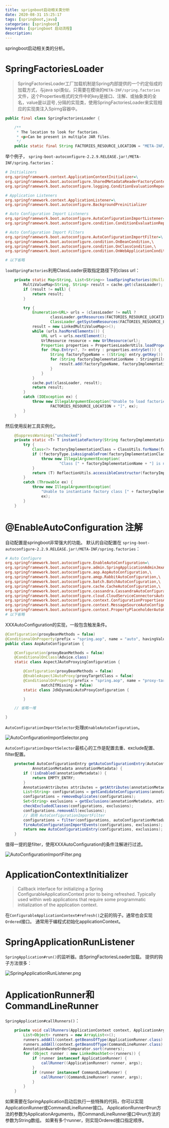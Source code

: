 ```yaml
---
title: sprignboot启动相关类分析
date: 2020-08-31 15:25:17
tags: [springboot,java]
categories: [springboot]
keywords: [springboot 启动流程]
description:
---
```


springboot启动相关类的分析。
<!-- more -->

# SpringFactoriesLoader

>SpringFactoriesLoader工厂加载机制是Spring内部提供的一个约定俗成的加载方式，与java spi类似，只需要在模块的`META-INF/spring.factories`文件，这个Properties格式的文件中的key是接口、注解、或抽象类的全名，value是以逗号`,`分隔的实现类，使用SpringFactoriesLoader来实现相应的实现类注入Spirng容器中。

```java
public final class SpringFactoriesLoader {

	/**
	 * The location to look for factories.
	 * <p>Can be present in multiple JAR files.
	 */
	public static final String FACTORIES_RESOURCE_LOCATION = "META-INF/spring.factories";
```

举个例子，
`spring-boot-autoconfigure-2.2.9.RELEASE.jar!/META-INF/spring.factories`：
```ini
# Initializers
org.springframework.context.ApplicationContextInitializer=\
org.springframework.boot.autoconfigure.SharedMetadataReaderFactoryContextInitializer,\
org.springframework.boot.autoconfigure.logging.ConditionEvaluationReportLoggingListener

# Application Listeners
org.springframework.context.ApplicationListener=\
org.springframework.boot.autoconfigure.BackgroundPreinitializer

# Auto Configuration Import Listeners
org.springframework.boot.autoconfigure.AutoConfigurationImportListener=\
org.springframework.boot.autoconfigure.condition.ConditionEvaluationReportAutoConfigurationImportListener

# Auto Configuration Import Filters
org.springframework.boot.autoconfigure.AutoConfigurationImportFilter=\
org.springframework.boot.autoconfigure.condition.OnBeanCondition,\
org.springframework.boot.autoconfigure.condition.OnClassCondition,\
org.springframework.boot.autoconfigure.condition.OnWebApplicationCondition

# 以下省略
```

`loadSpringFactories`利用ClassLoader获取指定路径下的class url：
```java
	private static Map<String, List<String>> loadSpringFactories(@Nullable ClassLoader classLoader) {
		MultiValueMap<String, String> result = cache.get(classLoader);
		if (result != null) {
			return result;
		}

		try {
			Enumeration<URL> urls = (classLoader != null ?
					classLoader.getResources(FACTORIES_RESOURCE_LOCATION) :
					ClassLoader.getSystemResources(FACTORIES_RESOURCE_LOCATION));
			result = new LinkedMultiValueMap<>();
			while (urls.hasMoreElements()) {
				URL url = urls.nextElement();
				UrlResource resource = new UrlResource(url);
				Properties properties = PropertiesLoaderUtils.loadProperties(resource);
				for (Map.Entry<?, ?> entry : properties.entrySet()) {
					String factoryTypeName = ((String) entry.getKey()).trim();
					for (String factoryImplementationName : StringUtils.commaDelimitedListToStringArray((String) entry.getValue())) {
						result.add(factoryTypeName, factoryImplementationName.trim());
					}
				}
			}
			cache.put(classLoader, result);
			return result;
		}
		catch (IOException ex) {
			throw new IllegalArgumentException("Unable to load factories from location [" +
					FACTORIES_RESOURCE_LOCATION + "]", ex);
		}
	}
```

然后使用反射工具实例化。
```java
	@SuppressWarnings("unchecked")
	private static <T> T instantiateFactory(String factoryImplementationName, Class<T> factoryType, ClassLoader classLoader) {
		try {
			Class<?> factoryImplementationClass = ClassUtils.forName(factoryImplementationName, classLoader);
			if (!factoryType.isAssignableFrom(factoryImplementationClass)) {
				throw new IllegalArgumentException(
						"Class [" + factoryImplementationName + "] is not assignable to factory type [" + factoryType.getName() + "]");
			}
			return (T) ReflectionUtils.accessibleConstructor(factoryImplementationClass).newInstance();
		}
		catch (Throwable ex) {
			throw new IllegalArgumentException(
				"Unable to instantiate factory class [" + factoryImplementationName + "] for factory type [" + factoryType.getName() + "]",
				ex);
		}
	}
```


# @EnableAutoConfiguration 注解

自动配置是springboot非常强大的功能。
默认的自动配置在
`spring-boot-autoconfigure-2.2.9.RELEASE.jar!/META-INF/spring.factories`：
```ini
# Auto Configure
org.springframework.boot.autoconfigure.EnableAutoConfiguration=\
org.springframework.boot.autoconfigure.admin.SpringApplicationAdminJmxAutoConfiguration,\
org.springframework.boot.autoconfigure.aop.AopAutoConfiguration,\
org.springframework.boot.autoconfigure.amqp.RabbitAutoConfiguration,\
org.springframework.boot.autoconfigure.batch.BatchAutoConfiguration,\
org.springframework.boot.autoconfigure.cache.CacheAutoConfiguration,\
org.springframework.boot.autoconfigure.cassandra.CassandraAutoConfiguration,\
org.springframework.boot.autoconfigure.cloud.CloudServiceConnectorsAutoConfiguration,\
org.springframework.boot.autoconfigure.context.ConfigurationPropertiesAutoConfiguration,\
org.springframework.boot.autoconfigure.context.MessageSourceAutoConfiguration,\
org.springframework.boot.autoconfigure.context.PropertyPlaceholderAutoConfiguration,\
# 以下省略
```

XXXAutoConfiguration的实现，一般包含触发条件。
```java
@Configuration(proxyBeanMethods = false)
@ConditionalOnProperty(prefix = "spring.aop", name = "auto", havingValue = "true", matchIfMissing = true)
public class AopAutoConfiguration {

	@Configuration(proxyBeanMethods = false)
	@ConditionalOnClass(Advice.class)
	static class AspectJAutoProxyingConfiguration {

		@Configuration(proxyBeanMethods = false)
		@EnableAspectJAutoProxy(proxyTargetClass = false)
		@ConditionalOnProperty(prefix = "spring.aop", name = "proxy-target-class", havingValue = "false",
				matchIfMissing = false)
		static class JdkDynamicAutoProxyConfiguration {

		}

    // 省略一堆

}
```

`AutoConfigurationImportSelector`处理`@EnableAutoConfiguration`。


![AutoConfigurationImportSelector.png](AutoConfigurationImportSelector.png)



`AutoConfigurationImportSelector`最核心的工作是配置去重、exclude配置、filter配置。
```java
	protected AutoConfigurationEntry getAutoConfigurationEntry(AutoConfigurationMetadata autoConfigurationMetadata,
			AnnotationMetadata annotationMetadata) {
		if (!isEnabled(annotationMetadata)) {
			return EMPTY_ENTRY;
		}
		AnnotationAttributes attributes = getAttributes(annotationMetadata);
		List<String> configurations = getCandidateConfigurations(annotationMetadata, attributes);
		configurations = removeDuplicates(configurations);
		Set<String> exclusions = getExclusions(annotationMetadata, attributes);
		checkExcludedClasses(configurations, exclusions);
		configurations.removeAll(exclusions);
        // 调用 AutoConfigurationImportFilter
		configurations = filter(configurations, autoConfigurationMetadata);
		fireAutoConfigurationImportEvents(configurations, exclusions);
		return new AutoConfigurationEntry(configurations, exclusions);
	}
```
值得一提的是filter，使用XXXAutoConfiguration的条件注解进行过滤。


![AutoConfigurationImportFilter.png](AutoConfigurationImportFilter.png)



# ApplicationContextInitializer

>Callback interface for initializing a Spring ConfigurableApplicationContext prior to being refreshed.
Typically used within web applications that require some programmatic initialization of the application context.

在`ConfigurableApplicationContext#refresh()`之前的钩子。通常也会实现`Ordered`接口。
通常用于编程式初始化applicationContext。

# SpringApplicationRunListener

`SpringApplication#run()`的监听器。由SpringFactoriesLoader加载。
提供的钩子方法很多：


![SpringApplicationRunListener.png](SpringApplicationRunListener.png)



# ApplicationRunner和CommandLineRunner

`SpringApplication#callRunners()`：
```java
	private void callRunners(ApplicationContext context, ApplicationArguments args) {
		List<Object> runners = new ArrayList<>();
		runners.addAll(context.getBeansOfType(ApplicationRunner.class).values());
		runners.addAll(context.getBeansOfType(CommandLineRunner.class).values());
		AnnotationAwareOrderComparator.sort(runners);
		for (Object runner : new LinkedHashSet<>(runners)) {
			if (runner instanceof ApplicationRunner) {
				callRunner((ApplicationRunner) runner, args);
			}
			if (runner instanceof CommandLineRunner) {
				callRunner((CommandLineRunner) runner, args);
			}
		}
	}
```

如果需要在SpringApplication启动后执行一些特殊的代码，你可以实现ApplicationRunner或CommandLineRunner接口。
ApplicationRunner中run方法的参数为ApplicationArguments，而CommandLineRunner接口中run方法的参数为String数组。
如果有多个runner，则实现Ordered接口指定顺序。

